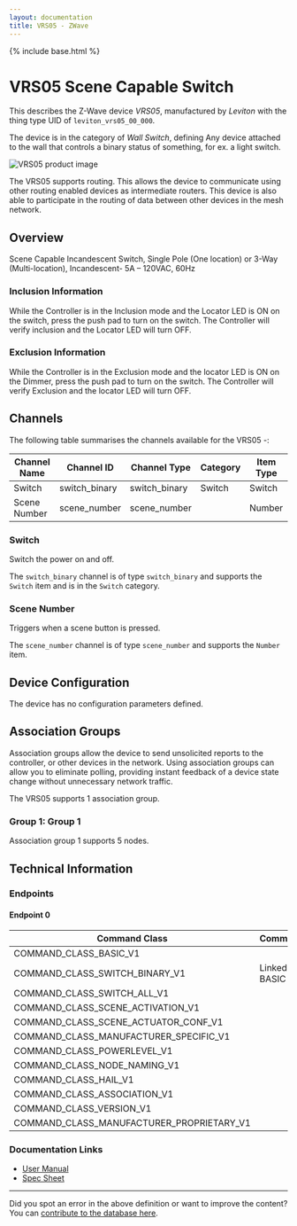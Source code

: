 ```yaml
---
layout: documentation
title: VRS05 - ZWave
---
```


{% include base.html %}

# VRS05 Scene Capable Switch
This describes the Z-Wave device *VRS05*, manufactured by *Leviton* with the thing type UID of ```leviton_vrs05_00_000```.

The device is in the category of *Wall Switch*, defining Any device attached to the wall that controls a binary status of something, for ex. a light switch.

![VRS05 product image](https://opensmarthouse.org/zwavedatabase/366/image/)


The VRS05 supports routing. This allows the device to communicate using other routing enabled devices as intermediate routers.  This device is also able to participate in the routing of data between other devices in the mesh network.

## Overview

Scene Capable Incandescent Switch, Single Pole (One location) or 3-Way (Multi-location), Incandescent- 5A – 120VAC, 60Hz

### Inclusion Information

While the Controller is in the Inclusion mode and the Locator LED is ON on the switch, press the push pad to turn on the switch. The Controller will verify inclusion and the Locator LED will turn OFF.

### Exclusion Information

While the Controller is in the Exclusion mode and the locator LED is ON on the Dimmer, press the push pad to turn on the switch. The Controller will verify Exclusion and the locator LED will turn OFF.

## Channels

The following table summarises the channels available for the VRS05 -:

| Channel Name | Channel ID | Channel Type | Category | Item Type |
|--------------|------------|--------------|----------|-----------|
| Switch | switch_binary | switch_binary | Switch | Switch | 
| Scene Number | scene_number | scene_number |  | Number | 

### Switch
Switch the power on and off.

The ```switch_binary``` channel is of type ```switch_binary``` and supports the ```Switch``` item and is in the ```Switch``` category.

### Scene Number
Triggers when a scene button is pressed.

The ```scene_number``` channel is of type ```scene_number``` and supports the ```Number``` item.



## Device Configuration

The device has no configuration parameters defined.

## Association Groups

Association groups allow the device to send unsolicited reports to the controller, or other devices in the network. Using association groups can allow you to eliminate polling, providing instant feedback of a device state change without unnecessary network traffic.

The VRS05 supports 1 association group.

### Group 1: Group 1


Association group 1 supports 5 nodes.

## Technical Information

### Endpoints

#### Endpoint 0

| Command Class | Comment |
|---------------|---------|
| COMMAND_CLASS_BASIC_V1| |
| COMMAND_CLASS_SWITCH_BINARY_V1| Linked to BASIC|
| COMMAND_CLASS_SWITCH_ALL_V1| |
| COMMAND_CLASS_SCENE_ACTIVATION_V1| |
| COMMAND_CLASS_SCENE_ACTUATOR_CONF_V1| |
| COMMAND_CLASS_MANUFACTURER_SPECIFIC_V1| |
| COMMAND_CLASS_POWERLEVEL_V1| |
| COMMAND_CLASS_NODE_NAMING_V1| |
| COMMAND_CLASS_HAIL_V1| |
| COMMAND_CLASS_ASSOCIATION_V1| |
| COMMAND_CLASS_VERSION_V1| |
| COMMAND_CLASS_MANUFACTURER_PROPRIETARY_V1| |

### Documentation Links

* [User Manual](https://opensmarthouse.org/zwavedatabase/366/reference/Vizia-RF----VRS05-1L-.pdf)
* [Spec Sheet](https://opensmarthouse.org/zwavedatabase/366/reference/ViziaRF--Dimmer-Spec-Sht.pdf)

---

Did you spot an error in the above definition or want to improve the content?
You can [contribute to the database here](https://opensmarthouse.org/zwavedatabase/366).
